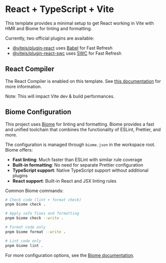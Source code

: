 # React + TypeScript + Vite

This template provides a minimal setup to get React working in Vite with HMR and Biome for linting and formatting.

Currently, two official plugins are available:

- [@vitejs/plugin-react](https://github.com/vitejs/vite-plugin-react/blob/main/packages/plugin-react) uses [Babel](https://babeljs.io/) for Fast Refresh
- [@vitejs/plugin-react-swc](https://github.com/vitejs/vite-plugin-react/blob/main/packages/plugin-react-swc) uses [SWC](https://swc.rs/) for Fast Refresh

## React Compiler

The React Compiler is enabled on this template. See [this documentation](https://react.dev/learn/react-compiler) for more information.

Note: This will impact Vite dev & build performances.

## Biome Configuration

This project uses [Biome](https://biomejs.dev/) for linting and formatting. Biome provides a fast and unified toolchain that combines the functionality of ESLint, Prettier, and more.

The configuration is managed through `biome.json` in the workspace root. Biome offers:

- **Fast linting**: Much faster than ESLint with similar rule coverage
- **Built-in formatting**: No need for separate Prettier configuration
- **TypeScript support**: Native TypeScript support without additional plugins
- **React support**: Built-in React and JSX linting rules

Common Biome commands:
```bash
# Check code (lint + format check)
pnpm biome check .

# Apply safe fixes and formatting
pnpm biome check --write .

# Format code only
pnpm biome format --write .

# Lint code only
pnpm biome lint .
```

For more configuration options, see the [Biome documentation](https://biomejs.dev/reference/configuration/).
